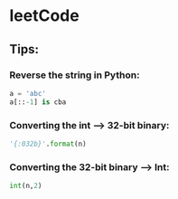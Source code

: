 # leetCode
## Tips:

### Reverse the string in Python:
```python
a = 'abc'
a[::-1] is cba
```

### Converting the int --> 32-bit binary:
```Python
'{:032b}'.format(n)
```
### Converting the 32-bit binary --> Int:
```Python
int(n,2)
```
